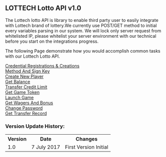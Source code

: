 ## **LOTTECH Lotto API v1.0**

The Lottech lotto API is library to enable third party user to easily integrate with Lottech brand of lottery.We currently use POST/GET method to initial every variables parsing in our system. We will lock only server request from whitelisted IP, please whitelist your server environment with our technical before you start on the integrations progress.

The following Page demonstrate how you would accomplish common tasks with our Lottech Lotto API.

[Credential Registrations & Creations](https://github.com/animatorx999/lottoAPI/wiki/1.-Credential-Registrations--&-Creations) <br>
[Method And Sign Key](https://github.com/animatorx999/lottoAPI/wiki/2.-Method-And-Sign-Key) <br>
[Create New Player](https://github.com/animatorx999/lottoAPI/wiki/3.-Create-New-Player) <br>
[Get Balance](https://github.com/animatorx999/lottoAPI/wiki/4.-Get-Balance) <br>
[Transfer Credit Limit](https://github.com/animatorx999/lottoAPI/wiki/5.-Transfer-Credit-Limit) <br>
[Get Game Token](https://github.com/animatorx999/lottoAPI/wiki/6.-Get-Game-Token) <br>
[Launch Game](https://github.com/animatorx999/lottoAPI/wiki/7.-Launch-Game) <br>
[Get Wagers And Bonus](https://github.com/animatorx999/lottoAPI/wiki/8.-Get-Wagers-And-Bonus) <br>
[Change Password](https://github.com/animatorx999/lottoAPI/wiki/9.-Change-Password) <br>
[Get Transfer Record](https://github.com/animatorx999/lottoAPI/wiki/10.-Get-Transfer-Records) <br>
### Version Update History:
<table>
<tr><th>Version</th><th>Date</th><th>Changes</th></tr>
<tr><td>1.0</td><td>7 July 2017</td><td>First Version Initial</td></tr>
</table>

